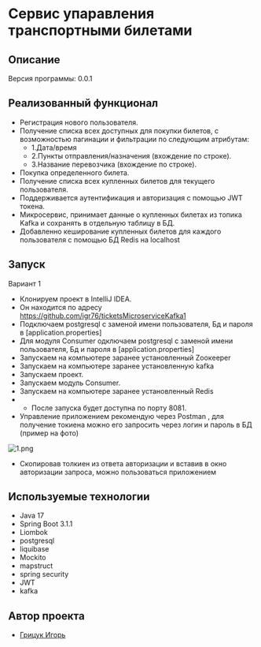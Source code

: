 <h1>Сервис упаравления транспортными билетами</h1>

## Описание
Версия программы: 0.0.1



## Реализованный функционал

- Регистрация нового пользователя.
- Получение списка всех доступных для покупки билетов, с возможностью пагинации и фильтрации по следующим атрибутам:
  - 1.Дата/время
  - 2.Пункты отправления/назначения (вхождение по строке).
  - 3.Название перевозчика (вхождение по строке).
- Покупка определенного билета.
- Получение списка всех купленных билетов для текущего пользователя.
- Поддерживается аутентификация и авторизация с помощью JWT токена.
- Микросервис, принимает данные о купленных билетах из топика Kafka и сохранять в отдельную таблицу в БД.
- Добавленно кеширование купленных билетов для каждого пользователя с помощью БД Redis на localhost

## Запуск

Вариант 1

- Клонируем проект в IntelliJ IDEA.
- Он находится по адресу https://github.com/igr76/ticketsMicroserviceKafka1
- Подключаем postgresql с заменой имени пользователя, Бд и пароля в [application.properties]
- Для модуля Сonsumer одключаем postgresql с заменой имени пользователя, Бд и пароля в [application.properties]
- Запускаем на компьютере заранее установленный Zooкeeper 
- Запускаем на компьютере заранее установленную kafka 
- Запускаем проект.
- Запускаем модуль Сonsumer.
- Запускаем на компьютере заранее установленный Redis
- - После запуска будет доступна по порту 8081.
- Управление приложением рекомендую через Postman , для получение токиена можно его запросить через логин и пароль в БД (пример на фото)

![1.png](1.png)
- Скопировав толкиен из ответа авторизации и вставив в окно авторизации запроса, можно пользоваться приложением



## Используемые технологии

- Java 17
- Spring Boot 3.1.1
- Liombok
- postgresql
- liquibase
- Mockito
- mapstruct
- spring security
- JWT
- kafka



## Автор проекта

- <a  href="https://github.com/igr76">Грицук Игорь</a>



